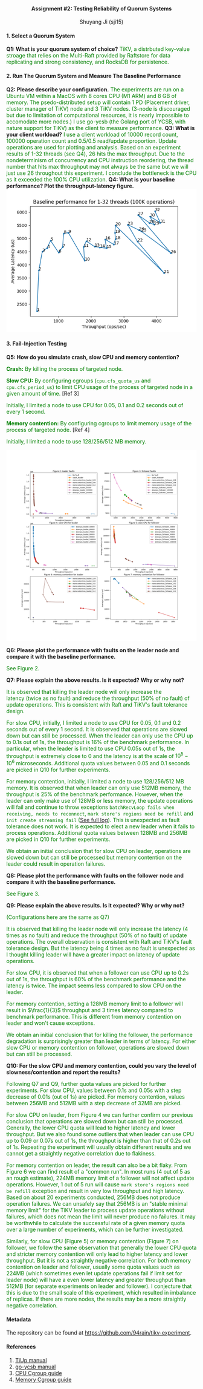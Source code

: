 <h4 align="center"> Assignment #2: Testing Reliability of Quorum Systems</h1>

<center>Shuyang Ji (sji15)</center>

#### 1. Select a Quorum System
**Q1: What is your quorum system of choice?**
<span style="color: green">TiKV, a distrbuted key-value stroage that relies on the Multi-Raft provided by Raftstore for data replicating and strong consistency, and RocksDB for persistence. </span>

#### **2. Run The Quorum System and Measure The Baseline Performance**
**Q2: Please describe your configuration.**
<span style="color: green">The experiments are run on a Ubuntu VM within a MacOS with 8 cores CPU (M1 ARM) and 8 GB of memory.</span>
<span style="color: green">The psedo-distributed setup will contain 1 PD (Placement driver, cluster manager of TiKV) node and 3 TiKV nodes.</span> 
<span style="color: green">(3-node is discouraged but due to limitation of computational resources, it is nearly impossible to accomodate more nodes.)</span>
<span style="color: green">I use go-ycsb (the Golang port of YCSB, with nature support for TiKV) as the client to measure performance.</span>
**Q3: What is your client workload?**
<span style="color: green">I use a client workload of 10000 record count, 100000 operation count and 0.5/0.5 read/update proportion. Update operations are used for plotting and analysis.</span>
<span style="color: green">Based on an experiment results of 1-32 threads (see Q4), 26 hits the max throughput. Due to the nondeterminism of concurrency and CPU instruction reordering, the thread number that hits max throughput may not always be the same but we will just use 26 throughout this experiment.</span>
<span style="color: green">I conclude the bottleneck is the CPU as it exceeded the 100% CPU utilization.</span>
**Q4: What is your baseline performance? Plot the throughput-latency figure.**
![](assets/baseline.png)

<div style="page-break-after: always;"></div>

#### **3. Fail-Injection Testing**

**Q5: How do you simulate crash, slow CPU and memory contention?**

<span style="color: green"><b>Crash:</b> By killing the process of targeted node.</span> 

<span style="color: green"><b>Slow CPU:</b> By configuring cgroups (`cpu.cfs_quota_us` and `cpu.cfs_period_us`) to limit CPU usage of the process of targeted node in a given amount of time.</span> [Ref 3]

<span style="color: green">Initially, I limited a node to use CPU for 0.05, 0.1 and 0.2 seconds out of every 1 second.</span>

<span style="color: green"><b>Memory contention:</b> By configuring cgroups to limit memory usage of the process of targeted node.</span> [Ref 4]

<span style="color: green">Initially, I limited a node to use 128/256/512 MB memory.</span>

![](assets/fault.png)

**Q6: Please plot the performance with faults on the** **leader** **node and compare it with the baseline performance.**

<span style="color: green">See Figure 2.</span>

<div style="page-break-after: always;"></div>

**Q7: Please explain the above results. Is it expected? Why or why not?**

<span style="color: green">It is observed that killing the leader node will only increase the latency (twice as no fault) and reduce the throughput (50% of no fault) of update operations. This is consistent with Raft and TiKV's fault tolerance design.</span>

<span style="color: green">For slow CPU, initially, I limited a node to use CPU for 0.05, 0.1 and 0.2 seconds out of every 1 second. It is observed that operations are slowed down but can still be processed. When the leader can only use the CPU up to 0.1s out of 1s, the throughput is 16% of the benchmark performance. In particular, when the leader is limited to use CPU 0.05s out of 1s, the throughput is extremely close to 0 and the latency is at the scale of $10^5-10^6$ microseconds. Additional quota values between 0.05 and 0.1 seconds are picked in Q10 for further experiments.</span> 

<span style="color: green">For memory contention, initially, I limited a node to use 128/256/512 MB memory. It is observed that when leader can only use 512MB memory, the throughput is 25% of the benchmark performance. However, when the leader can only make use of 128MB  or less memory, the update operations will fail and continue to throw exceptions `batchRecvLoop fails when receiving, needs to reconnect`, `mark store's regions need be refill` and `init create streaming fail` ([See full log](https://github.com/94rain/tikv-experiment/blob/main/logs/memcontention_leader_128)). This is unexpected as fault tolerance does not work. It is expected to elect a new leader when it fails to process operations. Additional quota values between 128MB and 256MB are picked in Q10 for further experiments.</span>

<span style="color: green">We obtain an initial conclusion that for slow CPU on leader, operations are slowed down but can still be processed but memory contention on the leader could result in operation failures.</span>



**Q8: Please plot the performance with faults on the** **follower** **node and compare it with the baseline performance.**

<span style="color: green">See Figure 3.</span>

**Q9: Please explain the above results. Is it expected? Why or why not?**

<span style="color: green">(Configurations here are the same as Q7)</span>

<span style="color: green">It is observed that killing the leader node will only increase the latency (4 times as no fault) and reduce the throughput (50% of no fault) of update operations. The overall observation is consistent with Raft and TiKV's fault tolerance design. But the latency being 4 times as no fault is unexpected as I thought killing leader will have a greater impact on latency of update operations.</span>

<span style="color: green">For slow CPU, it is observed that when a follower can use CPU up to 0.2s out of 1s, the throughput is 60% of the benchmark performance and the latency is twice. The impact seems less compared to slow CPU on the leader.</span> 

<span style="color: green">For memory contention, setting a 128MB memory limit to a follower will result in $\frac{1}{3}$ throughput and 3 times latency compared to benchmark performance. This is different from memory contention on leader and won't cause exceptions.</span> 

<span style="color: green">We obtain an initial conclusion that for killing the follower, the performance degradation is surprisingly greater than leader in terms of latency. For either slow CPU or memory contention on follower, operations are slowed down but can still be processed.</span>

<div style="page-break-after: always;"></div>

**Q10: For the slow CPU and memory contention, could you vary the level of slowness/contention and report the results?**

<span style="color: green">Following Q7 and Q9, further quota values are picked for further experiments. For slow CPU, values between 0.1s and 0.05s with a step decrease of 0.01s (out of 1s) are picked. For memory contention, values between 256MB and 512MB with a step decrease of 32MB are picked.</span>

<span style="color: green">For slow CPU on leader, from Figure 4 we can further confirm our previous conclusion that operations are slowed down but can still be processed. Generally, the lower CPU quota will lead to higher latency and lower throughput. But we also found some outliers that when leader can use CPU up to 0.09 or 0.07s out of 1s, the throughput is higher than that of 0.2s out of 1s. Repeating the experiment will usually obtain different results and we cannot get a straightly negative correlation due to flakiness.</span>

<span style="color: green">For memory contention on leader, the result can also be a bit flaky. From Figure 6 we can find result of a "common run". In most runs (4 out of 5 as an rough estimate), 224MB memory limit of a follower will not affect update operations. However, 1 out of 5 run will cause `mark store's regions need be refill` exception and result in very low throughput and high latency. Based on about 20 experiments conducted, 256MB does not produce operation failures. We can unsafely say that 256MB is an "stable minimal memory limit" for the TiKV leader to process update operations without failures, which does not mean the limit will never produce no failures. It may be worthwhile to calculate the successful rate of a given memory quota over a large number of experiments, which can be further investigated.</span>

<span style="color: green">Similarly, for slow CPU (Figure 5) or memory contention (Figure 7) on follower, we follow the same observation that generally the lower CPU quota and stricter memory contention will only lead to higher latency and lower throughput. But it is not a straightly negative correlation. For both memory contention on leader and follower, usually some quota values such as 224MB (which sometimes even let update operations fail if limit set for leader node) will have a even lower latency and greater throughput than 512MB (for separate experiments on leader and follower). I conjecture that this is due to the small scale of this experiment, which resulted in imbalance of replicas. If there are more nodes, the results may be a more straightly negative correlation.</span>


#### Metadata

The repository can be found at https://github.com/94rain/tikv-experiment.

#### References
1. [TiUp manual](https://github.com/pingcap/tiup/blob/master/doc/user/overview.md)
2. [go-ycsb manual](https://github.com/pingcap/go-ycsb)
3. [CPU Cgroup guide](https://access.redhat.com/documentation/en-us/red_hat_enterprise_linux/6/html/resource_management_guide/sec-cpu)
4. [Memory Cgroup guide](https://access.redhat.com/documentation/en-us/red_hat_enterprise_linux/6/html/resource_management_guide/sec-memory)
